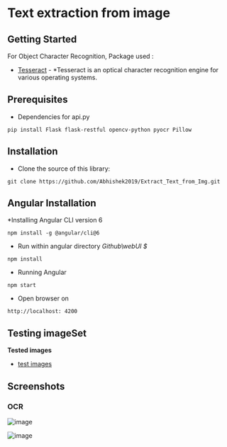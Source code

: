 # Text extraction from image


## Getting Started

For Object Character Recognition,  Package used :
* [Tesseract](https://github.com/tesseract-ocr/tesseract/wiki) - *Tesseract is an optical character recognition engine for various operating systems.
 

## Prerequisites

* Dependencies for api.py
```
pip install Flask flask-restful opencv-python pyocr Pillow 
```

## Installation

* Clone the source of this library:

```
git clone https://github.com/Abhishek2019/Extract_Text_from_Img.git
```

## Angular Installation

*Installing Angular CLI version 6
```
npm install -g @angular/cli@6
```
* Run within angular directory *Github\webUI $*
```
npm install
```
* Running Angular 
```
npm start
```
* Open browser on 
```
http://localhost: 4200
``` 


## Testing imageSet
**Tested images**

* [test images](https://github.com/Abhishek2019/Extract_Text_from_Img/tree/master/testImg)


## Screenshots
### OCR

![image](https://user-images.githubusercontent.com/31566305/55680109-c4c05580-5947-11e9-86d0-d7de71805242.png)

![image](https://user-images.githubusercontent.com/31566305/55680192-f0900b00-5948-11e9-8b09-9720907e8f4f.png)


